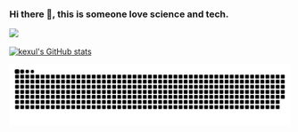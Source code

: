 ### Hi there 👋, this is someone love science and tech.
![](https://komarev.com/ghpvc/?username=kexul)

[![kexul's GitHub stats](https://github-readme-stats.vercel.app/api?username=kexul)](https://github.com/kexul/github-readme-stats)



![](https://raw.githubusercontent.com/kexul/kexul/main/assets/github-contribution-grid-snake.svg)


